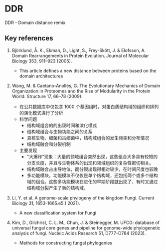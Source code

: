 # DDR

DDR - Domain distance remix

## Key references

1. Björklund, Å. K., Ekman, D., Light, S., Frey-Skött, J. & Elofsson, A. Domain Rearrangements in
   Protein Evolution. Journal of Molecular Biology 353, 911–923 (2005).
    * This article defines a new distance between proteins based on the domain architectures

2. Wang, M. & Caetano-Anollés, G. The Evolutionary Mechanics of Domain Organization in Proteomes and
   the Rise of Modularity in the Protein World. Structure 17, 66–78 (2009).
    * 在公共数据库中仅包含 1000 个基因组时，对蛋白质结构域的组织和排列的演化模式进行了分析
    * 科学问题
        * 结构域组合的的出现时间和演化模式
        * 结构域组合与生物功能之间的关系
        * 真核生物、细菌和古细菌中，结构域组合的发生频率和分布情况
        * 结构域融合和分裂机制
    * 主要发现
        * "大爆炸"现象：大量的领域组合突然出现，这些组合大多具有较短的分支长度，并且与生物体系的出现和领域组织的复杂性密切相关。
        * 结构域融合占主导地位，而分裂出现得相对较少，在时间尺度也较晚
        * 多功能模块。功能模块不仅仅是单个结构域，还包括两个或多个结构域的组合。这些多功能模块在进化的早期阶段就出现了，有时又通过结构域分裂产生了新的结构域。

3. Li, Y. et al. A genome-scale phylogeny of the kingdom Fungi. Current Biology 31, 1653-1665.e5 (
   2021).
    * A new classification system for Fungi

4. Kim, D., Gilchrist, C. L. M., Chun, J. & Steinegger, M. UFCG: database of universal fungal core
   genes and pipeline for genome-wide phylogenetic analysis of fungi. Nucleic Acids Research 51,
   D777–D784 (2023).
    * Methods for constructing fungal phylogenies

